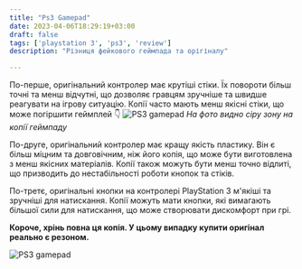 ```yaml
---
title: "Ps3 Gamepad"
date: 2023-04-06T18:29:19+03:00
draft: false
tags: ['playstation 3', 'ps3', 'review']
description: "Різниця фейкового геймпада та орігіналу"

---
```


По-перше, оригінальний контролер має крутіші стіки. Їх повороти більш точні та менш відчутні, що дозволяє гравцям зручніше та швидше реагувати на ігрову ситуацію. Копії часто мають менш якісні стіки, що може погіршити геймплей 👇
![PS3 gamepad](/SimpleBlog/img/ps3.png "ps3")
*На фото видно сіру зону на копії геймпаду*

По-друге, оригінальний контролер має кращу якість пластику. Він є більш міцним та довговічним, ніж його копія, що може бути виготовлена з менш якісних матеріалів. Копії також можуть бути менш точно відлиті, що призводить до нестабільності роботи кнопок та стіків.

По-третє, оригінальні кнопки на контролері PlayStation 3 м'якіші та зручніші для натискання. Копії можуть мати кнопки, які вимагають більшої сили для натискання, що може створювати дискомфорт при грі.

**Короче, хрінь повна ця копія. У цьому випадку купити оригінал реально є резоном.**



![PS3 gamepad](/img/like.jpg "ps3")
